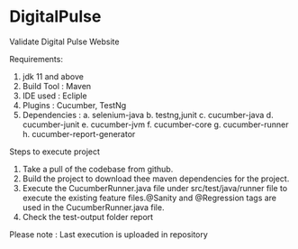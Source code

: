 # DigitalPulse
Validate Digital Pulse Website

Requirements:
1. jdk 11 and above
2. Build Tool : Maven
3. IDE used : Ecliple 
4. Plugins : Cucumber, TestNg
5. Dependencies : 
	a. selenium-java
	b. testng,junit
	c. cucumber-java
	d. cucumber-junit
	e. cucumber-jvm
	f. cucumber-core
	g. cucumber-runner
	h. cucumber-report-generator

Steps to execute project

1. Take a pull of the codebase from github.
2. Build the project to download thee maven dependencies for the project.
3. Execute the CucumberRunner.java file under src/test/java/runner file to execute the existing feature files.@Sanity and @Regression tags are used in the CucumberRunner.java file.
4. Check the test-output folder report

Please note : Last execution is uploaded in repository
